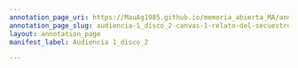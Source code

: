 ```yaml
---
annotation_page_uri: https://MauAg1985.github.io/memoria_abierta_MA/annotations/audiencia-1_disco_2-canvas-1-relato-del-secuestro.json
annotation_page_slug: audiencia-1_disco_2-canvas-1-relato-del-secuestro
layout: annotation_page
manifest_label: Audiencia 1_disco_2

---
```

